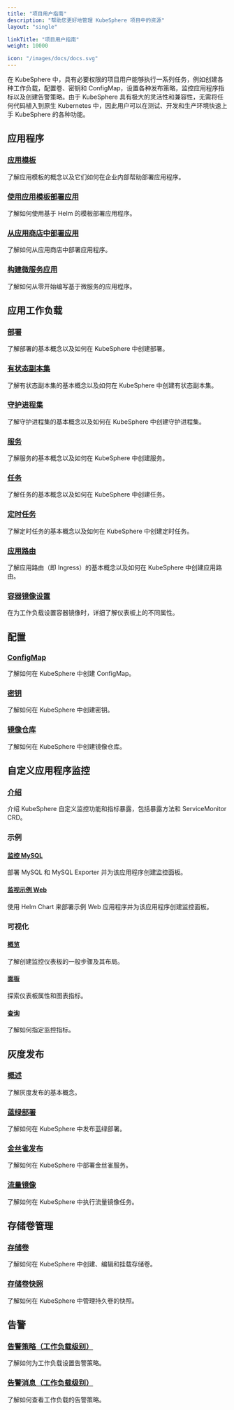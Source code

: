 ```yaml
---
title: "项目用户指南"
description: "帮助您更好地管理 KubeSphere 项目中的资源"
layout: "single"

linkTitle: "项目用户指南"
weight: 10000

icon: "/images/docs/docs.svg"
---
```


在 KubeSphere 中，具有必要权限的项目用户能够执行一系列任务，例如创建各种工作负载，配置卷、密钥和 ConfigMap，设置各种发布策略，监控应用程序指标以及创建告警策略。由于 KubeSphere 具有极大的灵活性和兼容性，无需将任何代码植入到原生 Kubernetes 中，因此用户可以在测试、开发和生产环境快速上手 KubeSphere 的各种功能。

## 应用程序

### [应用模板](../project-user-guide/application/app-template/)

了解应用模板的概念以及它们如何在企业内部帮助部署应用程序。

### [使用应用模板部署应用](../project-user-guide/application/deploy-app-from-template/)

了解如何使用基于 Helm 的模板部署应用程序。

### [从应用商店中部署应用](../project-user-guide/application/deploy-app-from-appstore/)

了解如何从应用商店中部署应用程序。

### [构建微服务应用](../project-user-guide/application/compose-app/)

了解如何从零开始编写基于微服务的应用程序。

## 应用工作负载

### [部署](../project-user-guide/application-workloads/deployments/)

了解部署的基本概念以及如何在 KubeSphere 中创建部署。

### [有状态副本集](../project-user-guide/application-workloads/statefulsets/)

了解有状态副本集的基本概念以及如何在 KubeSphere 中创建有状态副本集。

### [守护进程集](../project-user-guide/application-workloads/daemonsets/)

了解守护进程集的基本概念以及如何在 KubeSphere 中创建守护进程集。

### [服务](../project-user-guide/application-workloads/services/)

了解服务的基本概念以及如何在 KubeSphere 中创建服务。

### [任务](../project-user-guide/application-workloads/jobs/)

了解任务的基本概念以及如何在 KubeSphere 中创建任务。

### [定时任务](../project-user-guide/application-workloads/cronjob/)

了解定时任务的基本概念以及如何在 KubeSphere 中创建定时任务。

### [应用路由](../project-user-guide/application-workloads/ingress/)

了解应用路由（即 Ingress）的基本概念以及如何在 KubeSphere 中创建应用路由。

### [容器镜像设置](../project-user-guide/application-workloads/container-image-settings/)

在为工作负载设置容器镜像时，详细了解仪表板上的不同属性。

## 配置

### [ConfigMap](../project-user-guide/configuration/configmaps/)

了解如何在 KubeSphere 中创建 ConfigMap。

### [密钥](../project-user-guide/configuration/secrets/)

了解如何在 KubeSphere 中创建密钥。

### [镜像仓库](../project-user-guide/configuration/image-registry/)

了解如何在 KubeSphere 中创建镜像仓库。

## 自定义应用程序监控

### [介绍](../project-user-guide/custom-application-monitoring/introduction/)

介绍 KubeSphere 自定义监控功能和指标暴露，包括暴露方法和 ServiceMonitor CRD。

### 示例

#### [监控 MySQL](../project-user-guide/custom-application-monitoring/examples/monitor-mysql/)

部署 MySQL 和 MySQL Exporter 并为该应用程序创建监控面板。

#### [监视示例 Web](../project-user-guide/custom-application-monitoring/examples/monitor-sample-web/)

使用 Helm Chart 来部署示例 Web 应用程序并为该应用程序创建监控面板。

### 可视化

#### [概览](../project-user-guide/custom-application-monitoring/visualization/overview/)

了解创建监控仪表板的一般步骤及其布局。

#### [面板](../project-user-guide/custom-application-monitoring/visualization/panel/)

探索仪表板属性和图表指标。

#### [查询](../project-user-guide/custom-application-monitoring/visualization/querying/)

了解如何指定监控指标。

## 灰度发布

### [概述](../project-user-guide/grayscale-release/overview/)

了解灰度发布的基本概念。

### [蓝绿部署](../project-user-guide/grayscale-release/blue-green-deployment/)

了解如何在 KubeSphere 中发布蓝绿部署。

### [金丝雀发布](../project-user-guide/grayscale-release/canary-release/)

了解如何在 KubeSphere 中部署金丝雀服务。

### [流量镜像](../project-user-guide/grayscale-release/traffic-mirroring/)

了解如何在 KubeSphere 中执行流量镜像任务。

## 存储卷管理

### [存储卷](../project-user-guide/storage/volumes/)

了解如何在 KubeSphere 中创建、编辑和挂载存储卷。

### [存储卷快照](../project-user-guide/storage/volume-snapshots/)

了解如何在 KubeSphere 中管理持久卷的快照。

## 告警

### [告警策略（工作负载级别）](../project-user-guide/alerting/alerting-policy/)

了解如何为工作负载设置告警策略。

### [告警消息（工作负载级别）](../project-user-guide/alerting/alerting-message/)

了解如何查看工作负载的告警策略。